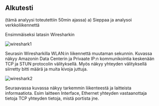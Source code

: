 ## Alkutesti
(tämä analyysi toteutettiin 50min ajassa)
a) Sieppaa ja analysoi verkkoliikennettä 

Ensimmäiseksi latasin Wiresharkin

![wireshark1](https://github.com/ball1n/Tunkeutumistestaus/assets/117892213/316500be-5b92-4c51-b0d3-34d4dadc60a5)

Seurasin Wiresharkilla WLAN:in liikennettä muutaman sekunnin. Kuvassa näkyy Amazonin Data Centerin ja Privaate IP:n kommunikointia keskenään TCP ja STUN protocolin välityksellä. Myös näkyy yhteyden välityksellä siirretty bitti määrä ja muita kivoja juttuja.

![wireshark2](https://github.com/ball1n/Tunkeutumistestaus/assets/117892213/3e08cb01-2113-4581-ad44-25901d12e706)


Seuraavassa kuvassa näkyy tarkemmin liikenteestä ja laitteista informaatiota. 
Esim laitteen Interface, Ethernet yhteyden vastaanottaja tietoja 
TCP yhteyden tietoja, mistä portista jne.
